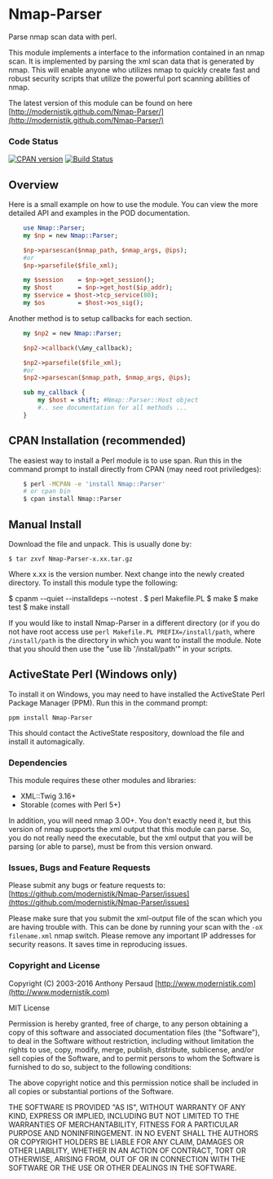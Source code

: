 # Nmap-Parser
Parse nmap scan data with perl.

This module implements a interface to the information contained in an nmap scan. It is implemented by parsing the xml scan data that is generated by nmap. This will enable anyone who utilizes nmap to quickly create fast and robust security scripts that utilize the powerful port scanning abilities of nmap.

The latest version of this module can be found on here [http://modernistik.github.com/Nmap-Parser/](http://modernistik.github.com/Nmap-Parser/)

### Code Status
[![CPAN version](https://badge.fury.io/pl/Nmap-Parser.svg)](https://badge.fury.io/pl/Nmap-Parser)
[![Build Status](https://travis-ci.org/modernistik/Nmap-Parser.svg?branch=master)](https://travis-ci.org/modernistik/Nmap-Parser)

## Overview
Here is a small example on how to use the module. You can view the more detailed API and examples in the POD documentation.

```perl
    use Nmap::Parser;
    my $np = new Nmap::Parser;

    $np->parsescan($nmap_path, $nmap_args, @ips);
    #or
    $np->parsefile($file_xml);

    my $session    = $np->get_session();
    my $host       = $np->get_host($ip_addr);
    my $service = $host->tcp_service(80);
    my $os         = $host->os_sig();
```

Another method is to setup callbacks for each section.

```perl
    my $np2 = new Nmap::Parser;

    $np2->callback(\&my_callback);

    $np2->parsefile($file_xml);
    #or
    $np2->parsescan($nmap_path, $nmap_args, @ips);

    sub my_callback {
	    my $host = shift; #Nmap::Parser::Host object
    	#.. see documentation for all methods ...
    }
```   

## CPAN Installation (recommended)
The easiest way to install a Perl module is to use span. Run this in the command prompt to install directly from CPAN (may need root priviledges):

```bash
	$ perl -MCPAN -e 'install Nmap::Parser'
	# or cpan bin
	$ cpan install Nmap::Parser
```

## Manual Install
Download the file and unpack. This is usually done by:

	$ tar zxvf Nmap-Parser-x.xx.tar.gz

Where x.xx is the version number. Next change into the newly created directory. To install this module type the following:

  $ cpanm --quiet --installdeps --notest .
	$ perl Makefile.PL
	$ make
	$ make test
	$ make install

If you would like to install Nmap-Parser in a different directory (or if you do
not have root access use `perl Makefile.PL PREFIX=/install/path`, where
`/install/path` is the directory in which you want to install the module. Note
that you should then use the "use lib '/install/path'" in your scripts.


## ActiveState Perl (Windows only)
To install it on Windows, you may need to have installed the ActiveState Perl Package Manager (PPM). Run this in the command prompt:

	ppm install Nmap-Parser

This should contact the ActiveState respository, download the file and install it automagically.

### Dependencies
This module requires these other modules and libraries:

* XML::Twig 3.16+
* Storable (comes with Perl 5+)

In addition, you will need nmap 3.00+. You don't exactly need it, but this
version of nmap supports the xml output that this module can parse. So, you do
not really need the executable, but the xml output that you will be parsing
(or able to parse), must be from this version onward.

### Issues, Bugs and Feature Requests
Please submit any bugs or feature requests to: [https://github.com/modernistik/Nmap-Parser/issues](https://github.com/modernistik/Nmap-Parser/issues)

Please make sure that you submit the xml-output file of the scan which you are having
trouble with. This can be done by running your scan with the `-oX filename.xml` nmap switch. Please remove any important IP addresses for security reasons. It saves time in reproducing issues.

### Copyright and License
Copyright (C) 2003-2016 Anthony Persaud [http://www.modernistik.com](http://www.modernistik.com)

MIT License

Permission is hereby granted, free of charge, to any person obtaining a copy
of this software and associated documentation files (the "Software"), to deal
in the Software without restriction, including without limitation the rights
to use, copy, modify, merge, publish, distribute, sublicense, and/or sell
copies of the Software, and to permit persons to whom the Software is
furnished to do so, subject to the following conditions:

The above copyright notice and this permission notice shall be included in
all copies or substantial portions of the Software.

THE SOFTWARE IS PROVIDED "AS IS", WITHOUT WARRANTY OF ANY KIND, EXPRESS OR
IMPLIED, INCLUDING BUT NOT LIMITED TO THE WARRANTIES OF MERCHANTABILITY,
FITNESS FOR A PARTICULAR PURPOSE AND NONINFRINGEMENT. IN NO EVENT SHALL THE
AUTHORS OR COPYRIGHT HOLDERS BE LIABLE FOR ANY CLAIM, DAMAGES OR OTHER
LIABILITY, WHETHER IN AN ACTION OF CONTRACT, TORT OR OTHERWISE, ARISING FROM,
OUT OF OR IN CONNECTION WITH THE SOFTWARE OR THE USE OR OTHER DEALINGS IN
THE SOFTWARE.
